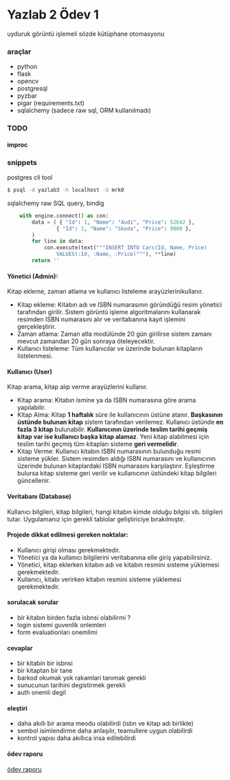 # Yazlab 2 Ödev 1
uyduruk görüntü işlemeli sözde kütüphane otomasyonu

### araçlar 
- python
- flask
- opencv
- postgresql
- pyzbar
- pigar (requirements.txt)
- sqlalchemy (sadece raw sql, ORM kullanılmadı)

### TODO
#### improc

### snippets 
postgres cli tool
```bash
$ psql -d yazlab3 -h localhost -U mrk0
```
sqlalchemy raw SQL query, bindig
```python
    with engine.connect() as con:
        data = ( { "Id": 1, "Name": "Audi", "Price": 52642 },
                { "Id": 3, "Name": "Skoda", "Price": 9000 },
        )
        for line in data:
            con.execute(text("""INSERT INTO Cars(Id, Name, Price) 
                VALUES(:Id, :Name, :Price)"""), **line)
        return ''
```

#### Yönetici (Admin):
Kitap ekleme, zaman atlama ve kullanıcı listeleme arayüzlerinikullanır.
- Kitap ekleme: Kitabın adı ve ISBN numarasının göründüğü resim yönetici
tarafından girilir. Sistem görüntü işleme algoritmalarını kullanarak resimden ISBN numarasını alır ve veritabanına kayıt işlemini gerçekleştirir.
- Zaman atlama: Zaman atla modülünde 20 gün girilirse sistem zamanı mevcut zamandan 20 gün sonraya öteleyecektir.
- Kullanıcı listeleme: Tüm kullanıcılar ve üzerinde bulunan kitapların listelenmesi.

#### Kullanıcı (User)
Kitap arama, kitap alıp verme arayüzlerini kullanır.
- Kitap arama: Kitabın ismine ya da ISBN numarasına göre arama yapılabilir.
- Kitap Alma: Kitap **1 haftalık** süre ile kullanıcının üstüne atanır. **Başkasının üstünde bulunan kitap** sistem tarafından verilemez. Kullanıcı üstünde **en fazla 3 kitap** bulunabilir. **Kullanıcının üzerinde teslim tarihi geçmiş kitap var ise kullanıcı başka kitap alamaz**. Yeni kitap alabilmesi için teslim tarihi geçmiş tüm kitapları sisteme **geri vermelidir**.
- Kitap Verme: Kullanıcı kitabın ISBN numarasının bulunduğu resmi sisteme yükler. Sistem resimden aldığı ISBN numarasını ve kullanıcının üzerinde bulunan kitaplardaki ISBN numarasını karşılaştırır. Eşleştirme bulursa kitap sisteme geri verilir ve kullanıcının üstündeki kitap bilgileri güncellenir.

#### Veritabanı (Database)
Kullanıcı bilgileri, kitap bilgileri, hangi kitabın kimde
olduğu bilgisi vb. bilgileri tutar. Uygulamanız için gerekli tablolar geliştiriciye
bırakılmıştır.

#### Projede dikkat edilmesi gereken noktalar:
- Kullanıcı girişi olması gerekmektedir.
- Yönetici ya da kullanıcı bilgilerini veritabanına elle giriş yapabilirsiniz.
- Yönetici, kitap eklerken kitabın adı ve kitabın resmini sisteme yüklemesi gerekmektedir.
- Kullanıcı, kitabı verirken kitabın resmini sisteme yüklemesi gerekmektedir.

#### sorulacak sorular 
- bir kitabın birden fazla isbnsi olabilirmi ?
- login sistemi guvenlik onlemleri
- form evaluationları onemlimi

#### cevaplar 
- bir kitabin bir isbnsi 
- bir kitaptan bir tane
- barkod okumak yok rakamlari tanımak gerekli 
- sunucunun tarihini degistirmek gerekli
- auth onemli degil

#### eleştiri
- daha akıllı bir arama meodu olabilirdi (isbn ve kitap adı birlikte)
- sembol isimlendirme daha anlaşılır, teamullere uygun olabilirdi
- kontrol yapısı daha akıllıca insa edilebilirdi

#### ödev raporu 
[ödev raporu](https://www.mrkaurelius.xyz/pdf/yazlab2p1.pdf)